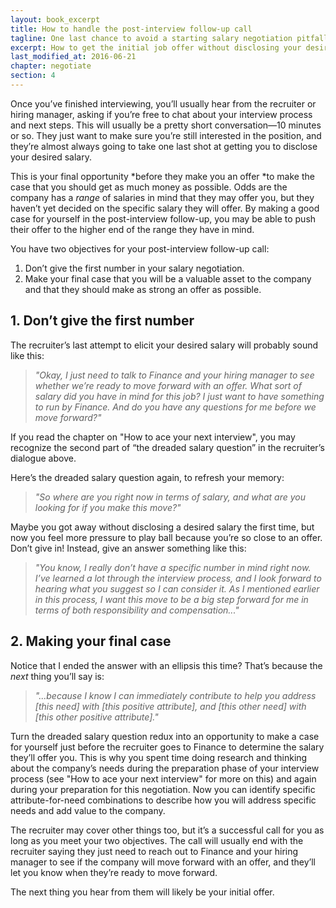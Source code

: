 ```yaml
---
layout: book_excerpt
title: How to handle the post-interview follow-up call
tagline: One last chance to avoid a starting salary negotiation pitfall while making your case
excerpt: How to get the initial job offer without disclosing your desired salary and making your case that you're the best candidate for the postition.
last_modified_at: 2016-06-21
chapter: negotiate
section: 4
---
```


Once you’ve finished interviewing, you’ll usually hear from the recruiter or hiring manager, asking if you’re free to chat about your interview process and next steps. This will usually be a pretty short conversation—10 minutes or so. They just want to make sure you’re still interested in the position, and they’re almost always going to take one last shot at getting you to disclose your desired salary. 

This is your final opportunity *before they make you an offer *to make the case that you should get as much money as possible. Odds are the company has a *range* of salaries in mind that they may offer you, but they haven’t yet decided on the specific salary they will offer. By making a good case for yourself in the post-interview follow-up, you may be able to push their offer to the higher end of the range they have in mind.

You have two objectives for your post-interview follow-up call:

1. Don’t give the first number in your salary negotiation.
2. Make your final case that you will be a valuable asset to the company and that they should make as strong an offer as possible.

## 1. Don’t give the first number

The recruiter’s last attempt to elicit your desired salary will probably sound like this: 

> *"Okay, I just need to talk to Finance and your hiring manager to see whether we’re ready to move forward with an offer. What sort of salary did you have in mind for this job? I just want to have something to run by Finance. And do you have any questions for me before we move forward?"*

If you read the chapter on "How to ace your next interview", you may recognize the second part of “the dreaded salary question” in the recruiter’s dialogue above.

Here’s the dreaded salary question again, to refresh your memory:

> *"So where are you right now in terms of salary, and what are you looking for if you make this move?"*

Maybe you got away without disclosing a desired salary the first time, but now you feel more pressure to play ball because you’re so close to an offer. Don’t give in! Instead, give an answer something like this:

> *"You know, I really don’t have a specific number in mind right now. I’ve learned a lot through the interview process, and I look forward to hearing what you suggest so I can consider it. As I mentioned earlier in this process, I want this move to be a big step forward for me in terms of both responsibility and compensation..."*

## 2. Making your final case

Notice that I ended the answer with an ellipsis this time? That’s because the *next* thing you’ll say is:

> *"...because I know I can immediately contribute to help you address [this need] with [this positive attribute], and [this other need] with [this other positive attribute]."*

Turn the dreaded salary question redux into an opportunity to make a case for yourself just before the recruiter goes to Finance to determine the salary they’ll offer you. This is why you spent time doing research and thinking about the company’s needs during the preparation phase of your interview process (see "How to ace your next interview" for more on this) and again during your preparation for this negotiation. Now you can identify specific attribute-for-need combinations to describe how you will address specific needs and add value to the company.

The recruiter may cover other things too, but it’s a successful call for you as long as you meet your two objectives. The call will usually end with the recruiter saying they just need to reach out to Finance and your hiring manager to see if the company will move forward with an offer, and they’ll let you know when they’re ready to move forward.

The next thing you hear from them will likely be your initial offer.
